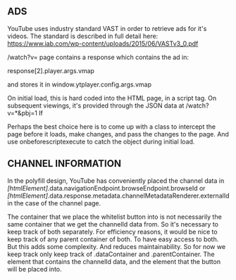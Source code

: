 ## ADS

YouTube uses industry standard VAST in order to retrieve ads for it's videos.
The standard is described in full detail here: 
https://www.iab.com/wp-content/uploads/2015/06/VASTv3_0.pdf

/watch?v= page contains a response which contains the ad in:

response[2].player.args.vmap

and stores it in window.ytplayer.config.args.vmap

On initial load, this is hard coded into the HTML page, in a script tag.
On subsequent viewings, it's provided through the JSON data at /watch?v=*&pbj=1
If

Perhaps the best choice here is to come up with a class to intercept
the page before it loads, make changes, and pass the changes to the page.
And use onbeforescriptexecute to catch the object during initial load.

## CHANNEL INFORMATION
In the polyfill design, YouTube has conveniently placed the channel data in *\[htmlElement\]*.data.navigationEndpoint.browseEndpoint.browseId
or *\[htmlElement\]*.data.response.metadata.channelMetadataRenderer.externalId in the case of the channel page.

The container that we place the whitelist button into is
not necessarily the same container that we get the channelId data from.
So it's necessary to keep track of both separately.
For efficiency reasons, it would be nice to keep track of any parent container
of both. To have easy access to both. But this adds some complexity.
And reduces maintainability. So for now we keep track only keep track of
.dataContainer and .parentContainer. The element that contains the channelId
data, and the element that the button will be placed into.

